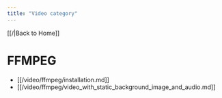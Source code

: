 ```yaml
---
title: "Video category"
---
```

[[/|Back to Home]]
# FFMPEG
- [[/video/ffmpeg/installation.md]]
- [[/video/ffmpeg/video_with_static_background_image_and_audio.md]]
